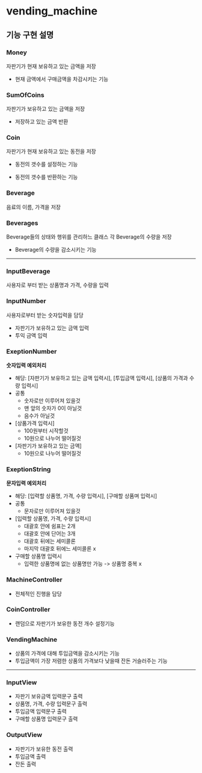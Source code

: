 # vending_machine

## 기능 구현 설명

### Money

자판기가 현재 보유하고 있는 금액을 저장

* 현재 금액에서 구매금액을 차감시키는 기능

### SumOfCoins

자판기가 보유하고 있는 금액을 저장

* 저장하고 있는 금액 반환

### Coin

자판기가 현재 보유하고 있는 동전을 저장

* 동전의 갯수를 설정하는 기능

* 동전의 갯수를 반환하는 기능

### Beverage

음료의 이름, 가격을 저장

### Beverages

Beverage들의 상태와 행위를 관리하느 클래스
각 Beverage의 수량을 저장

* Beverage의 수량을 감소시키는 기능

---

### InputBeverage

사용자로 부터 받는 상품명과 가격, 수량을 입력

### InputNumber

사용자로부터 받는 숫자입력을 담당

* 자판기가 보유하고 있는 금액 입력
* 투익 금액 입력

### ExeptionNumber

**숫자입력 예외처리**

* 해당: [자판기가 보유하고 있는 금액 입력시], [투입금액 입력시], [상품의 가격과 수량 입력시]
* 공통
    * 숫자로만 이루어져 있을것
    * 맨 앞의 숫자가 0이 아닐것
    * 음수가 아닐것
* [상품가격 입력시]
    * 100원부터 시작할것
    * 10원으로 나누어 떨어질것
* [자판기가 보유하고 있는 금액]
    * 10원으로 나누어 떨어질것

### ExeptionString

**문자입력 예외처리**

* 해당: [입력할 상품명, 가격, 수량 입력시], [구매할 상품며 입력시]
* 공통
    * 문자로만 이루어져 있을것
* [입력할 상품명, 가격, 수량 입력시]
    * 대괄호 안에 쉼표는 2개
    * 대괄호 안에 단어는 3개
    * 대괄호 뒤에는 세미콜론
    * 마지막 대괄호 뒤에느 세미콜론 x
* 구매할 상품명 입력시
    * 입력한 상품명에 없는 상품명만 가능 -> 상품명 중복 x

### MachineController

* 전체적인 진행을 담당

### CoinController

* 랜덤으로 자판기가 보유한 동전 개수 설정기능

### VendingMachine

* 상품의 가격에 대해 투입금액을 감소시키는 기능
* 투입금액이 가장 저렴한 상품의 가격보다 낮을때 잔돈 거슬러주는 기능

---

### InputView

* 자판기 보유금액 입력문구 출력
* 상품명, 가격, 수량 입력문구 출력
* 투입금액 입력문구 출력
* 구매할 상품명 입력문구 출력

### OutputView

* 자판기가 보유한 동전 출력
* 투입금액 출력
* 잔돈 출력











